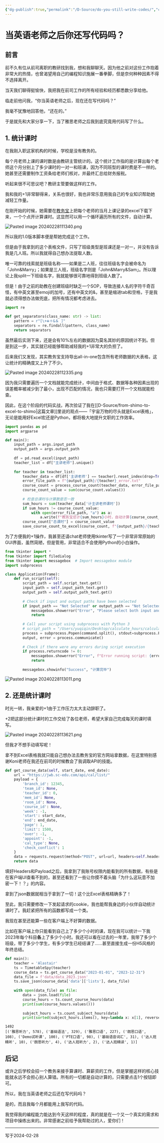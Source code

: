 ```yaml
---
{"dg-publish":true,"permalink":"/D-Source/do-you-still-write-codes/","created":"2024-02-28T10:19:58.395+08:00","updated":"2024-02-28T11:54:55.246+08:00"}
---
```



# 当英语老师之后你还写代码吗？

## 前言

前不久有位从前司离职的教研找到我，想和我聊聊天。因为他之前对这份工作抱着非常大的热情，也曾渴望用自己的编程知识施展一番拳脚，但是奈何种种因素不得不选择离开。

当天我们聊得挺愉快，我把我在前司工作的所有经验和经历都悉数分享给他。

临走前他问我，“你当英语老师之后，现在还在写代码吗？”

我毫不犹豫地回答他，“还在的。”

于是就先和大家分享一下，当了雅思老师之后我到底究竟用代码写了什么。

## 1. 统计课时

在我刚入职这家机构的时候，学校是没有教务的。

每个月老师上课的课时数是由教研主管统计的。这个统计工作指的是计算出每个老师这个月分别上了多少课时的一对一和班课，因为不同班型的课时费是不一样的。她甚至还需要制作工资条给老师们核对，并最终汇总给财务报税。

听起来很不可思议吧？教研主管要做这样的工作。

我和我的+1非常聊得来，关系也很好，我也非常乐意用我自己的专业知识帮助她减轻工作量。

在刚开始的时候，她需要在[教务宝](https://jwb.sc-edu.com/)上把每个老师的当月上课记录的excel下载下来，一个个点开计算课时。这显然可以用一个循环遍历所有的文件，自动计算。

![Pasted image 20240228111340.png](/img/user/B-Attachment/Pasted%20image%2020240228111340.png)

所以我的1.0版本脚本便是帮她完成这个工作。

但是由于我拿到的这个表格文件，只写了班级类型是班课还是一对一，并没有告诉我是几人班。所以我就得自己想办法提取人数。

唯一可靠的线索就是班级名称——如果是二人班，往往班级名字会被命名为「John&Marry」；如果是三人班，班级名字则是「John&Marry&Sam」。所以理论上我split一下班级名字，我就能够很可靠地得到班级人数了。

但是！由于之前的助教在创建班级时缺乏一个SOP，导致连接人名的字符千奇百怪，有中英文甚至emoji的加号，还有中英文的&，甚至是缩进tab和空格，于是我就必须得想办法做兜底，把所有情况都考虑进去。

```Python
import re

def get_separators(class_name: str) -> list:  
    pattern = r"[\+➕＋&＆ ]"    
    separators = re.findall(pattern, class_name)  
    return separators
```

虽然最后实测下来，还是会有10%左右的数据因为莫名其妙的原因统计不到。但是到这一步，其实就已经能够帮助减轻我的+1非常大的负担了。

后来我们又发现，其实教务宝支持导出all-in-one包含所有老师数据的大表格，这让统计的精确度又上升了不少。

![Pasted image 20240228112335.png](/img/user/B-Attachment/Pasted%20image%2020240228112335.png)

因为我只需要遍历一个文档就能完成统计，中间由于格式、数据等各种因素出现的误差概率被减少到了最小，出现不匹配的情况，我也只需要打开一个文档就能检查。

因此，在这个阶段的代码实战，再次验证了我在[[D-Source/from-shimo-to-excel-to-shimo\|这篇文章]]里说的观点——「宇宙万物的尽头就是Excel表格」，无论是能用好Excel宏还是Python，都将极大地提升文职的工作效率。

```Python
import pandas as pd
import argparse

def main():  
    input_path = args.input_path  
    output_path = args.output_path  
  
    df = pd.read_excel(input_path)  
    teacher_list = df["主讲老师"].unique()  
  
    for teacher in teacher_list:  
        teacher_data = df[df['主讲老师'] == teacher].reset_index(drop=True)  
        error_file_path = f"{output_path}/{teacher}_error.txt"  
        course_count = process_course_count(teacher_data, error_file_path)  
        course_count_value = sum(course_count.values())  
  
        # 检查总课时与计算数是否一致  
        sum_hours = sum(teacher_data['计主讲老师课时'])  
        if sum_hours != course_count_value:  
            with open(error_file_path, "a") as a:  
                a.write(f"教务宝总计{sum_hours}小时，自动计算{course_count_value}小时，相差{sum_hours-course_count_value}小时")  
        course_count["总课时"] = course_count_value  
        save_course_count_to_excel(course_count, f"{output_path}/{teacher}.xlsx")
```

为了方便我的+1操作，我甚至还请chat老师使用tkinter写了一个非常非常原始的GUI界面，虽然简陋，但是管用，非常适合不会使用Python的小白操作。

```Python
from tkinter import *  
from tkinter import filedialog  
from tkinter import messagebox  # Import messagebox module  
import subprocess

class Application(Frame):
	def run_script(self):  
	    script_path = self.script_text.get()  
	    input_path = self.input_path_text.get()  
	    output_path = self.output_path_text.get()  
	  
	    # Check if input and output paths have been selected  
	    if input_path == "Not Selected" or output_path == "Not Selected":  
	        messagebox.showerror("Error", "Please select both input and output paths.")  
	        return  
	  
	    # Call your script using subprocess with Python 3  
	    # script_path = "/Users/yuqiqin/Desktop/calculate_hours/calculate_salary.py"    command = f"python3 {script_path} --input_path {input_path} --output_path {output_path}"  
	    process = subprocess.Popen(command.split(), stdout=subprocess.PIPE, stderr=subprocess.PIPE)  
	    output, error = process.communicate()  
	  
	    # Check if there were any errors during script execution  
	    if process.returncode != 0:  
	        messagebox.showerror("Error", f"Error running script: {error.decode()}")  
	        return  
	  
	    messagebox.showinfo("Success", "计算完毕")
```

![Pasted image 20240228113011.png](/img/user/B-Attachment/Pasted%20image%2020240228113011.png)

## 2. 还是统计课时

时光一转，我亲爱的+1由于工作压力太大主动辞职了。

+2把这部分统计课时的工作交给了各位老师，希望大家自己完成每天的课时填写。

![Pasted image 20240228113621.png](/img/user/B-Attachment/Pasted%20image%2020240228113621.png)

但我才不想手动填写呢！

拿不到Excel表格我就只能自己想办法去教务宝的官方网站拿数据，在这里特别感谢Koni老师在我还在前司的时候教会了我调取API的技能。

```Python
def get_course_data(self, start_date, end_date):  
    url = "https://jwb.sc-edu.com/api/cal/list/"  
    payload = {  
        'branch_id': 12345,  
        'team_id': None,  
        'teacher_id': 0,  
        'mem_id': None,  
        'room_id': None,  
        'course_id': None,  
        'week': -1,  
        'start': start_date,  
        'end': end_date,  
        'page': 1,  
        'limit': 1500,  
        'over': -1,  
        'appoint': -1,  
        'cal_type': None,  
        'check_conflict': 1  
    }  
    data = requests.request(method="POST", url=url, headers=self.headers, data=payload).json()  
    return data
```

填好Headers和Payload之后，我拿到了我账号权限内能看到的所有数据，有些是在客户端UI查看不到的，甚至还看到了一些让你摸不着头脑「为什么这玩意不加密一下！？」的内容。

拿到了json数据就相当于拿到了一切！这个比Excel表格精确多了！

至此，我只需要修改一下发起请求的cookie，我也能帮我身边的小伙伴自动统计课时了。我赶紧把所有的函数都写成一个类。

我现在甚至还能算一些在客户端上不好算的数据。

比如在客户端上你只能看到自己上了多少个小时的课，现在我可以统计一下我2023年每个科目**各**上了多少个小时。我还可以看在过去的一年里，我带了多少个班级，带了多少个学生，有多少学生已经结课了……甚至直接生成一份H5风格的年终总结。

```Python
def main():  
    teacher = 'Alastair'  
    ts = TimetableSpy(teacher)  
    course_data = ts.get_course_data("2023-01-01", "2023-12-31")  
    data_file = f'data/data_2023.json'  
    ts.save_json(course_data['data']['lists'], data_file)  
  
    with open(data_file) as file:  
        data = json.load(file)  
        course_hours = ts.count_course_hours(data)  
        print(sum(course_hours.values()))  
  
        subject_hours = ts.count_subject_hours(data)  
        print(sorted(subject_hours.items(), key=lambda x: x[1], reverse=True))
```

```
1492
[('雅思听力', 578), ('基础语法', 329), ('雅思口语', 227), ('朗思口语', 108), ('Demo试听课', 100), ('PTE口语', 98), ('基础语音词汇', 31), ('达人班精听', 10), ('朗思听力', 4), ('达人班听力', 2), ('达人班精读', 1)]
```

## 后记

或许之后学校会招一个教务来接手算课时、算薪资的工作，但是掌握这样的核心技能就永远不会担心别人算错。所有的一切都是自动计算的，只需要点击1个按钮即可。

所以，我在当英语老师之后还在写代码吗？

是的，而且我每个月都能用上我写的代码。

我觉得我的编程能力能达到今天这样的程度，真的就是在一个又一个真实的需求和项目中操练出来的。非常感谢之前给予我帮助过的人，爱你们！

---
写于2024-02-28